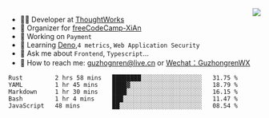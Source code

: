 <img align="right" src="https://github-readme-stats.vercel.app/api?username=guzhongren&show_icons=true&icon_color=805AD5&text_color=000&bg_color=ffffff&hide_title=true" />

- 👨‍💻  Developer at [ThoughtWorks](https://thoughtworks.com)
- 🏢 Organizer for [freeCodeCamp-XiAn](https://github.com/orgs/freeCodeCamp-XiAn)
- 🔭 Working on `Payment`
- 🌱 Learning [Deno](https://deno.land/),`4 metrics`,  `Web Application Security`
- 💬 Ask me about `Frontend`, `Typescript`...
- 🔎 How to reach me: [guzhognren@live.cn](guzhognren@live.cn) or [Wechat：GuzhongrenWX]()

<!--START_SECTION:waka-->
```text
Rust         2 hrs 58 mins   ████████░░░░░░░░░░░░░░░░░   31.75 % 
YAML         1 hr 45 mins    ████▓░░░░░░░░░░░░░░░░░░░░   18.79 % 
Markdown     1 hr 30 mins    ████░░░░░░░░░░░░░░░░░░░░░   16.15 % 
Bash         1 hr 4 mins     ███░░░░░░░░░░░░░░░░░░░░░░   11.47 % 
JavaScript   48 mins         ██░░░░░░░░░░░░░░░░░░░░░░░   08.54 % 
```
<!--END_SECTION:waka-->

